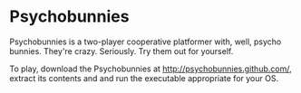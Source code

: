 Psychobunnies
============

Psychobunnies is a two-player cooperative platformer with, well, psycho bunnies. They're crazy. Seriously. Try them out for yourself.

To play, download the Psychobunnies at http://psychobunnies.github.com/, extract its contents and and run the executable appropriate for your OS.
